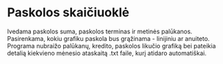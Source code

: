 # Paskolos skaičiuoklė
Ivedama paskolos suma, paskolos terminas ir metinės palūkanos. Pasirenkama, kokiu grafiku paskola bus grąžinama - linijiniu ar anuiteto. Programa nubraižo palūkanų, kredito, paskolos likučio grafiką bei pateikia detalią kiekvieno mėnesio ataskaitą .txt faile, kurį atidaro automatiškai.



